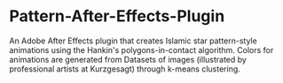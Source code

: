 # Pattern-After-Effects-Plugin
An Adobe After Effects plugin that creates Islamic star pattern-style animations using the Hankin's polygons-in-contact algorithm. Colors for animations are generated from 
Datasets of images (illustrated by professional artists at Kurzgesagt) through k-means clustering.





